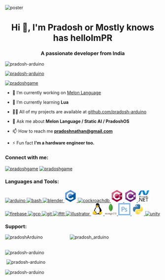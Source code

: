 ![poster](https://user-images.githubusercontent.com/69463173/159645633-6096a6ed-b759-4ad9-879c-df36cd008cfe.png)

<h1 align="center">Hi 👋, I'm Pradosh or Mostly knows has helloImPR</h1>
<h3 align="center">A passionate developer from India</h3>

<p align="left"> <img src="https://komarev.com/ghpvc/?username=pradosh-arduino&label=Profile%20views&color=0e75b6&style=flat-square" alt="pradosh-arduino" /> </p>

<p align="left"> <a href="https://github.com/ryo-ma/github-profile-trophy"><img src="https://github-profile-trophy.vercel.app/?username=pradosh-arduino" alt="pradosh-arduino" /></a> </p>

<p align="left"> <a href="https://twitter.com/pradoshgame" target="blank"><img src="https://img.shields.io/twitter/follow/pradoshgame?logo=twitter&style=flat-square" alt="pradoshgame" /></a> </p>

- 🔭 I’m currently working on [Melon Language](https://github.com/pradosh-arduino/Melon-Language)

- 🌱 I’m currently learning **Lua**

- 👨‍💻 All of my projects are available at [github.com/pradosh-arduino](https://github.com/pradosh-arduino)

- 💬 Ask me about **Melon Language / Static AI / PradoshOS**

- 📫 How to reach me **pradoshnathan@gmail.com**

- ⚡ Fun fact **I'm a hardware engineer too.**

<h3 align="left">Connect with me:</h3>
<p align="left">
<a href="https://twitter.com/pradoshgame" target="blank"><img align="center" src="https://raw.githubusercontent.com/rahuldkjain/github-profile-readme-generator/master/src/images/icons/Social/twitter.svg" alt="pradoshgame" height="30" width="40" /></a>
<a href="https://www.youtube.com/c/pradoshgame" target="blank"><img align="center" src="https://raw.githubusercontent.com/rahuldkjain/github-profile-readme-generator/master/src/images/icons/Social/youtube.svg" alt="pradoshgame" height="30" width="40" /></a>
</p>

<h3 align="left">Languages and Tools:</h3>
<p align="left"> <a href="https://www.arduino.cc/" target="_blank" rel="noreferrer"> <img src="https://cdn.worldvectorlogo.com/logos/arduino-1.svg" alt="arduino" width="40" height="40"/> </a> <a href="https://www.gnu.org/software/bash/" target="_blank" rel="noreferrer"> <img src="https://www.vectorlogo.zone/logos/gnu_bash/gnu_bash-icon.svg" alt="bash" width="40" height="40"/> </a> <a href="https://www.blender.org/" target="_blank" rel="noreferrer"> <img src="https://download.blender.org/branding/community/blender_community_badge_white.svg" alt="blender" width="40" height="40"/> </a> <a href="https://www.cprogramming.com/" target="_blank" rel="noreferrer"> <img src="https://raw.githubusercontent.com/devicons/devicon/master/icons/c/c-original.svg" alt="c" width="40" height="40"/> </a> <a href="https://www.cockroachlabs.com/product/cockroachdb/" target="_blank" rel="noreferrer"> <img src="https://cdn.worldvectorlogo.com/logos/cockroachdb.svg" alt="cockroachdb" width="40" height="40"/> </a> <a href="https://www.w3schools.com/cpp/" target="_blank" rel="noreferrer"> <img src="https://raw.githubusercontent.com/devicons/devicon/master/icons/cplusplus/cplusplus-original.svg" alt="cplusplus" width="40" height="40"/> </a> <a href="https://www.w3schools.com/cs/" target="_blank" rel="noreferrer"> <img src="https://raw.githubusercontent.com/devicons/devicon/master/icons/csharp/csharp-original.svg" alt="csharp" width="40" height="40"/> </a> <a href="https://dotnet.microsoft.com/" target="_blank" rel="noreferrer"> <img src="https://raw.githubusercontent.com/devicons/devicon/master/icons/dot-net/dot-net-original-wordmark.svg" alt="dotnet" width="40" height="40"/> </a> <a href="https://firebase.google.com/" target="_blank" rel="noreferrer"> <img src="https://www.vectorlogo.zone/logos/firebase/firebase-icon.svg" alt="firebase" width="40" height="40"/> </a> <a href="https://cloud.google.com" target="_blank" rel="noreferrer"> <img src="https://www.vectorlogo.zone/logos/google_cloud/google_cloud-icon.svg" alt="gcp" width="40" height="40"/> </a> <a href="https://git-scm.com/" target="_blank" rel="noreferrer"> <img src="https://www.vectorlogo.zone/logos/git-scm/git-scm-icon.svg" alt="git" width="40" height="40"/> </a> <a href="https://ifttt.com/" target="_blank" rel="noreferrer"> <img src="https://www.vectorlogo.zone/logos/ifttt/ifttt-ar21.svg" alt="ifttt" width="40" height="40"/> </a> <a href="https://www.adobe.com/in/products/illustrator.html" target="_blank" rel="noreferrer"> <img src="https://www.vectorlogo.zone/logos/adobe_illustrator/adobe_illustrator-icon.svg" alt="illustrator" width="40" height="40"/> </a> <a href="https://www.linux.org/" target="_blank" rel="noreferrer"> <img src="https://raw.githubusercontent.com/devicons/devicon/master/icons/linux/linux-original.svg" alt="linux" width="40" height="40"/> </a> <a href="https://www.mongodb.com/" target="_blank" rel="noreferrer"> <img src="https://raw.githubusercontent.com/devicons/devicon/master/icons/mongodb/mongodb-original-wordmark.svg" alt="mongodb" width="40" height="40"/> </a> <a href="https://www.photoshop.com/en" target="_blank" rel="noreferrer"> <img src="https://raw.githubusercontent.com/devicons/devicon/master/icons/photoshop/photoshop-line.svg" alt="photoshop" width="40" height="40"/> </a> <a href="https://www.python.org" target="_blank" rel="noreferrer"> <img src="https://raw.githubusercontent.com/devicons/devicon/master/icons/python/python-original.svg" alt="python" width="40" height="40"/> </a> <a href="https://unity.com/" target="_blank" rel="noreferrer"> <img src="https://www.vectorlogo.zone/logos/unity3d/unity3d-icon.svg" alt="unity" width="40" height="40"/> </a> </p>

<h3 align="left">Support:</h3>
<p><a href="https://www.buymeacoffee.com/pradoshArduino"> <img align="left" src="https://cdn.buymeacoffee.com/buttons/v2/default-yellow.png" height="50" width="210" alt="pradoshArduino" /></a><a href="https://ko-fi.com/pradosh_arduino"> <img align="left" src="https://cdn.ko-fi.com/cdn/kofi3.png?v=3" height="50" width="210" alt="pradosh_arduino" /></a></p><br><br>

<p><img src="https://github-readme-stats.vercel.app/api/top-langs?username=pradosh-arduino&show_icons=true&locale=en&layout=compact" alt="pradosh-arduino" /></p>

<p>&nbsp;<img src="https://github-readme-stats.vercel.app/api?username=pradosh-arduino&show_icons=true&locale=en" alt="pradosh-arduino" /></p>

<p><img align="center" src="https://github-readme-streak-stats.herokuapp.com/?user=pradosh-arduino&" alt="pradosh-arduino" /></p>

